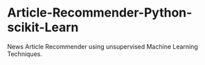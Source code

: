 # Article-Recommender-Python-scikit-Learn
News Article Recommender using unsupervised Machine Learning Techniques.
